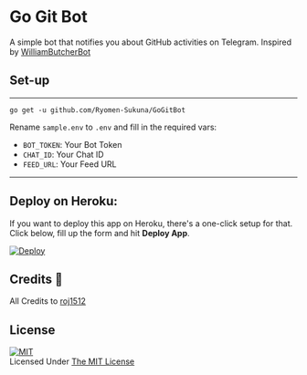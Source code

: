 # Go Git Bot

A simple bot that notifies you about GitHub activities on Telegram. Inspired by [WilliamButcherBot](https://github.com/TheHamkerCat/WilliamButcherBot)

## Set-up
-----------------
`go get -u github.com/Ryomen-Sukuna/GoGitBot`

Rename `sample.env` to `.env` and fill in the required vars:
- `BOT_TOKEN`: Your Bot Token
- `CHAT_ID`: Your Chat ID
- `FEED_URL`: Your Feed URL
-----------------

## Deploy on Heroku:
If you want to deploy this app on Heroku, there's a one-click setup for that. Click below, fill up the form and hit **Deploy App**.

[![Deploy](https://www.herokucdn.com/deploy/button.svg)](https://heroku.com/deploy?template=https://github.com/Ryomen-Sukuna/GoGitBot)

## Credits 📍
All Credits to [roj1512](https://github.com/roj1512)

## **License**
[![MIT](https://upload.wikimedia.org/wikipedia/commons/thumb/0/0c/MIT_logo.svg/200px-MIT_logo.svg.png)](https://opensource.org/licenses/MIT)
<br>Licensed Under <a href="https://opensource.org/licenses/MIT">The MIT License</a>
